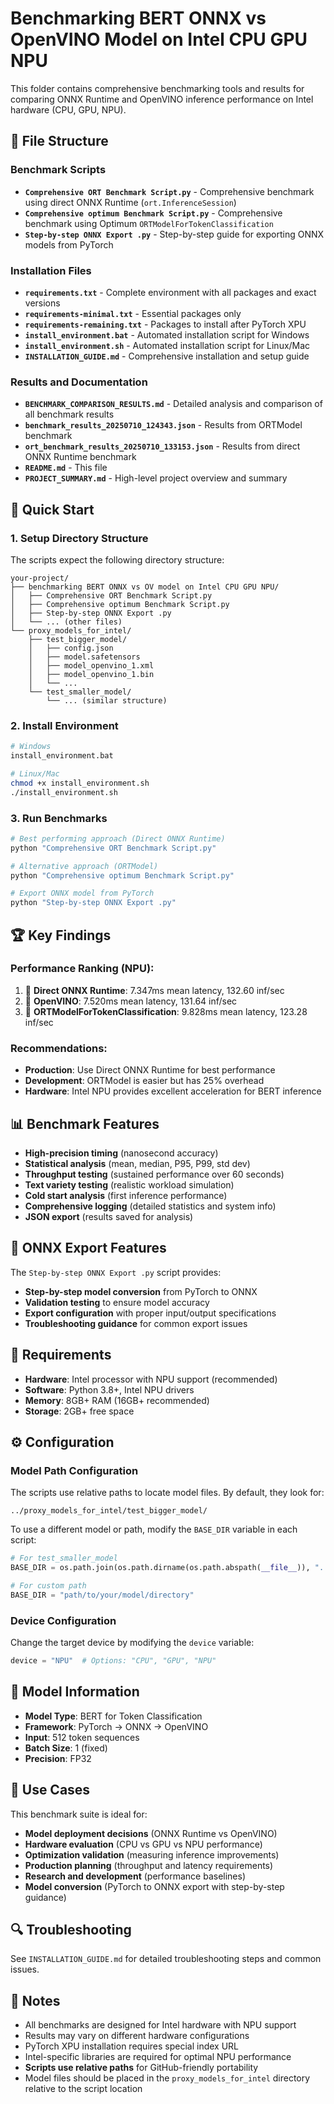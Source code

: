 # Benchmarking BERT ONNX vs OpenVINO Model on Intel CPU GPU NPU

This folder contains comprehensive benchmarking tools and results for comparing ONNX Runtime and OpenVINO inference performance on Intel hardware (CPU, GPU, NPU).

## 📁 File Structure

### Benchmark Scripts
- **`Comprehensive ORT Benchmark Script.py`** - Comprehensive benchmark using direct ONNX Runtime (`ort.InferenceSession`)
- **`Comprehensive optimum Benchmark Script.py`** - Comprehensive benchmark using Optimum `ORTModelForTokenClassification`
- **`Step-by-step ONNX Export .py`** - Step-by-step guide for exporting ONNX models from PyTorch

### Installation Files
- **`requirements.txt`** - Complete environment with all packages and exact versions
- **`requirements-minimal.txt`** - Essential packages only
- **`requirements-remaining.txt`** - Packages to install after PyTorch XPU
- **`install_environment.bat`** - Automated installation script for Windows
- **`install_environment.sh`** - Automated installation script for Linux/Mac
- **`INSTALLATION_GUIDE.md`** - Comprehensive installation and setup guide

### Results and Documentation
- **`BENCHMARK_COMPARISON_RESULTS.md`** - Detailed analysis and comparison of all benchmark results
- **`benchmark_results_20250710_124343.json`** - Results from ORTModel benchmark
- **`ort_benchmark_results_20250710_133153.json`** - Results from direct ONNX Runtime benchmark
- **`README.md`** - This file
- **`PROJECT_SUMMARY.md`** - High-level project overview and summary

## 🚀 Quick Start

### 1. Setup Directory Structure
The scripts expect the following directory structure:
```
your-project/
├── benchmarking BERT ONNX vs OV model on Intel CPU GPU NPU/
│   ├── Comprehensive ORT Benchmark Script.py
│   ├── Comprehensive optimum Benchmark Script.py
│   ├── Step-by-step ONNX Export .py
│   └── ... (other files)
└── proxy_models_for_intel/
    ├── test_bigger_model/
    │   ├── config.json
    │   ├── model.safetensors
    │   ├── model_openvino_1.xml
    │   ├── model_openvino_1.bin
    │   └── ...
    └── test_smaller_model/
        └── ... (similar structure)
```

### 2. Install Environment
```bash
# Windows
install_environment.bat

# Linux/Mac
chmod +x install_environment.sh
./install_environment.sh
```

### 3. Run Benchmarks
```bash
# Best performing approach (Direct ONNX Runtime)
python "Comprehensive ORT Benchmark Script.py"

# Alternative approach (ORTModel)
python "Comprehensive optimum Benchmark Script.py"

# Export ONNX model from PyTorch
python "Step-by-step ONNX Export .py"
```

## 🏆 Key Findings

### Performance Ranking (NPU):
1. 🥇 **Direct ONNX Runtime**: 7.347ms mean latency, 132.60 inf/sec
2. 🥈 **OpenVINO**: 7.520ms mean latency, 131.64 inf/sec  
3. 🥉 **ORTModelForTokenClassification**: 9.828ms mean latency, 123.28 inf/sec

### Recommendations:
- **Production**: Use Direct ONNX Runtime for best performance
- **Development**: ORTModel is easier but has 25% overhead
- **Hardware**: Intel NPU provides excellent acceleration for BERT inference

## 📊 Benchmark Features

- **High-precision timing** (nanosecond accuracy)
- **Statistical analysis** (mean, median, P95, P99, std dev)
- **Throughput testing** (sustained performance over 60 seconds)
- **Text variety testing** (realistic workload simulation)
- **Cold start analysis** (first inference performance)
- **Comprehensive logging** (detailed statistics and system info)
- **JSON export** (results saved for analysis)

## 🔄 ONNX Export Features

The `Step-by-step ONNX Export .py` script provides:
- **Step-by-step model conversion** from PyTorch to ONNX
- **Validation testing** to ensure model accuracy
- **Export configuration** with proper input/output specifications
- **Troubleshooting guidance** for common export issues

## 🔧 Requirements

- **Hardware**: Intel processor with NPU support (recommended)
- **Software**: Python 3.8+, Intel NPU drivers
- **Memory**: 8GB+ RAM (16GB+ recommended)
- **Storage**: 2GB+ free space

## ⚙️ Configuration

### Model Path Configuration
The scripts use relative paths to locate model files. By default, they look for:
```
../proxy_models_for_intel/test_bigger_model/
```

To use a different model or path, modify the `BASE_DIR` variable in each script:
```python
# For test_smaller_model
BASE_DIR = os.path.join(os.path.dirname(os.path.abspath(__file__)), "..", "proxy_models_for_intel", "test_smaller_model")

# For custom path
BASE_DIR = "path/to/your/model/directory"
```

### Device Configuration
Change the target device by modifying the `device` variable:
```python
device = "NPU"  # Options: "CPU", "GPU", "NPU"
```

## 📖 Model Information

- **Model Type**: BERT for Token Classification
- **Framework**: PyTorch → ONNX → OpenVINO
- **Input**: 512 token sequences
- **Batch Size**: 1 (fixed)
- **Precision**: FP32

## 🎯 Use Cases

This benchmark suite is ideal for:
- **Model deployment decisions** (ONNX Runtime vs OpenVINO)
- **Hardware evaluation** (CPU vs GPU vs NPU performance)
- **Optimization validation** (measuring inference improvements)
- **Production planning** (throughput and latency requirements)
- **Research and development** (performance baselines)
- **Model conversion** (PyTorch to ONNX export with step-by-step guidance)

## 🔍 Troubleshooting

See `INSTALLATION_GUIDE.md` for detailed troubleshooting steps and common issues.

## 📝 Notes

- All benchmarks are designed for Intel hardware with NPU support
- Results may vary on different hardware configurations
- PyTorch XPU installation requires special index URL
- Intel-specific libraries are required for optimal NPU performance
- **Scripts use relative paths** for GitHub-friendly portability
- Model files should be placed in the `proxy_models_for_intel` directory relative to the script location

